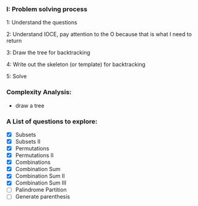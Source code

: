 ### I: Problem solving process
1: Understand the questions

2: Understand IOCE, pay attention to the O because that is what I need to return

3: Draw the tree for backtracking

4: Write out the skeleton (or template) for backtracking

5: Solve

### Complexity Analysis:
- draw a tree

### A List of questions to explore:

- [x] Subsets
- [x] Subsets II
- [x] Permutations
- [x] Permutations II
- [x] Combinations
- [x] Combination Sum
- [x] Combination Sum II
- [x] Combination Sum III
- [ ] Palindrome Partition
- [ ] Generate parenthesis
